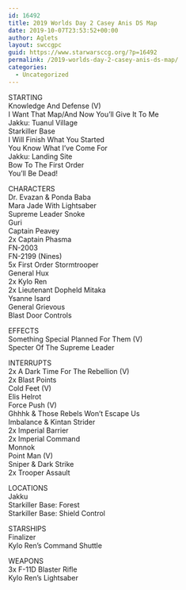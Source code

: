 ```yaml
---
id: 16492
title: 2019 Worlds Day 2 Casey Anis DS Map
date: 2019-10-07T23:53:52+00:00
author: Aglets
layout: swccgpc
guid: https://www.starwarsccg.org/?p=16492
permalink: /2019-worlds-day-2-casey-anis-ds-map/
categories:
  - Uncategorized
---
```

STARTING  
Knowledge And Defense (V)  
I Want That Map/And Now You’ll Give It To Me  
Jakku: Tuanul Village  
Starkiller Base  
I Will Finish What You Started  
You Know What I’ve Come For  
Jakku: Landing Site  
Bow To The First Order  
You’ll Be Dead!

CHARACTERS  
Dr. Evazan & Ponda Baba  
Mara Jade With Lightsaber  
Supreme Leader Snoke  
Guri  
Captain Peavey  
2x Captain Phasma  
FN-2003  
FN-2199 (Nines)  
5x First Order Stormtrooper  
General Hux  
2x Kylo Ren  
2x Lieutenant Dopheld Mitaka  
Ysanne Isard  
General Grievous  
Blast Door Controls

EFFECTS  
Something Special Planned For Them (V)  
Specter Of The Supreme Leader

INTERRUPTS  
2x A Dark Time For The Rebellion (V)  
2x Blast Points  
Cold Feet (V)  
Elis Helrot  
Force Push (V)  
Ghhhk & Those Rebels Won’t Escape Us  
Imbalance & Kintan Strider  
2x Imperial Barrier  
2x Imperial Command  
Monnok  
Point Man (V)  
Sniper & Dark Strike  
2x Trooper Assault

LOCATIONS  
Jakku  
Starkiller Base: Forest  
Starkiller Base: Shield Control

STARSHIPS  
Finalizer  
Kylo Ren’s Command Shuttle

WEAPONS  
3x F-11D Blaster Rifle  
Kylo Ren’s Lightsaber